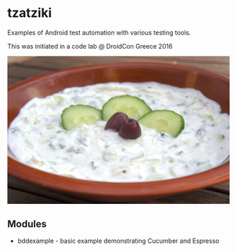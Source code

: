 # tzatziki

Examples of Android test automation with various testing tools.

This was initiated in a code lab @ DroidCon Greece 2016

![tzatziki](https://raw.githubusercontent.com/apptik/tzatziki/master/img/tzatziki.jpg)

## Modules

* bddexample - basic example demonstrating Cucumber and Espresso


